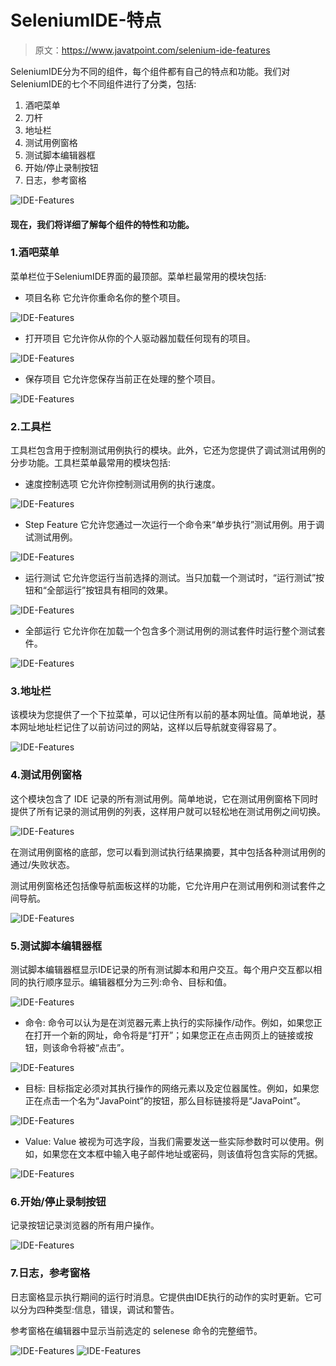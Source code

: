 # SeleniumIDE-特点

> 原文：<https://www.javatpoint.com/selenium-ide-features>

SeleniumIDE分为不同的组件，每个组件都有自己的特点和功能。我们对SeleniumIDE的七个不同组件进行了分类，包括:

1.  酒吧菜单
2.  刀杆
3.  地址栏
4.  测试用例窗格
5.  测试脚本编辑器框
6.  开始/停止录制按钮
7.  日志，参考窗格

![IDE-Features](img/c929cda1e73cb3c0b96c9071462bf880.png)

#### 现在，我们将详细了解每个组件的特性和功能。

### 1.酒吧菜单

菜单栏位于SeleniumIDE界面的最顶部。菜单栏最常用的模块包括:

*   项目名称
    它允许你重命名你的整个项目。

![IDE-Features](img/092023fe17933a4c87fb3c73a76b5e43.png)

*   打开项目
    它允许你从你的个人驱动器加载任何现有的项目。

![IDE-Features](img/d65a9db4769e9a20a04f8fc6a5b333d6.png)

*   保存项目
    它允许您保存当前正在处理的整个项目。

![IDE-Features](img/3b21f9d1f83f6e6d0b32a7dbc2d935f5.png)

### 2.工具栏

工具栏包含用于控制测试用例执行的模块。此外，它还为您提供了调试测试用例的分步功能。工具栏菜单最常用的模块包括:

*   速度控制选项
    它允许你控制测试用例的执行速度。

![IDE-Features](img/d8a74ac782a2749bb49c7a8db1e01b93.png)

*   Step Feature
    它允许您通过一次运行一个命令来“单步执行”测试用例。用于调试测试用例。

![IDE-Features](img/fc1ca36dde189b82da4ea7c5dfaf839d.png)

*   运行测试
    它允许您运行当前选择的测试。当只加载一个测试时，“运行测试”按钮和“全部运行”按钮具有相同的效果。

![IDE-Features](img/738e204a8afbc1470cccaee74ceb95f1.png)

*   全部运行
    它允许你在加载一个包含多个测试用例的测试套件时运行整个测试套件。

![IDE-Features](img/9c08e68185f5920ab4805ec8e13a8ec4.png)

### 3.地址栏

该模块为您提供了一个下拉菜单，可以记住所有以前的基本网址值。简单地说，基本网址地址栏记住了以前访问过的网站，这样以后导航就变得容易了。

![IDE-Features](img/45451c026c4f91da4a67d96ff511e23b.png)

### 4.测试用例窗格

这个模块包含了 IDE 记录的所有测试用例。简单地说，它在测试用例窗格下同时提供了所有记录的测试用例的列表，这样用户就可以轻松地在测试用例之间切换。

![IDE-Features](img/91f1a0ad219a03fed661a20c2c4cbf86.png)

在测试用例窗格的底部，您可以看到测试执行结果摘要，其中包括各种测试用例的通过/失败状态。

测试用例窗格还包括像导航面板这样的功能，它允许用户在测试用例和测试套件之间导航。

![IDE-Features](img/7ca1d3bd623eb0b09568bccc090d8d39.png)

### 5.测试脚本编辑器框

测试脚本编辑器框显示IDE记录的所有测试脚本和用户交互。每个用户交互都以相同的执行顺序显示。编辑器框分为三列:命令、目标和值。

![IDE-Features](img/cafc1fedc25f18c08c10eee9d25f2b76.png)

*   命令:
    命令可以认为是在浏览器元素上执行的实际操作/动作。例如，如果您正在打开一个新的网址，命令将是“打开”；如果您正在点击网页上的链接或按钮，则该命令将被“点击”。

![IDE-Features](img/f912c59bf851704afe93311c17f5edef.png)

*   目标:
    目标指定必须对其执行操作的网络元素以及定位器属性。例如，如果您正在点击一个名为“JavaPoint”的按钮，那么目标链接将是“JavaPoint”。

![IDE-Features](img/1d605ea3267762a30e89188c561987a0.png)

*   Value:
    Value 被视为可选字段，当我们需要发送一些实际参数时可以使用。例如，如果您在文本框中输入电子邮件地址或密码，则该值将包含实际的凭据。

![IDE-Features](img/10a94b6fc76e79ff320aecc497e2f150.png)

### 6.开始/停止录制按钮

记录按钮记录浏览器的所有用户操作。

![IDE-Features](img/07ee0fd8a409c7d5d90fc3c919386a08.png)

### 7.日志，参考窗格

日志窗格显示执行期间的运行时消息。它提供由IDE执行的动作的实时更新。它可以分为四种类型:信息，错误，调试和警告。

参考窗格在编辑器中显示当前选定的 selenese 命令的完整细节。

![IDE-Features](img/96f76d129805e2e4a3157deb9c4b3131.png)
![IDE-Features](img/0c5a664eb9b514f0dd6746a3ec545c1b.png)